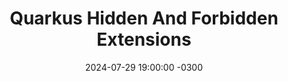 ---
title: "Quarkus Hidden And Forbidden Extensions"
layout: event
youtubeLive: https://www.youtube.com/watch?v=SPTWi5u_j_U
date: 2024-07-29 19:00:00 -0300
description: | 
 Max Rydahl Andersen will talk about one of the most intriguing aspects of Quarkus - its hidden and lesser-known extensions!
 Quarkus has a vast extension ecosystem and is known for its subsonic and subatomic feature set. Some of these features are not as well known, and some extensions are less talked about, but that does not make them less interesting - quite the opposite.
 Come join this talk to see some tips and tricks for using Quarkus and some of the lesser known features! 
speakers: [maxandersen]
draft: false
---